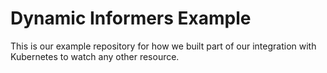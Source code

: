 # Dynamic Informers Example

This is our example repository for how we built part of our integration with Kubernetes to watch any other resource.
